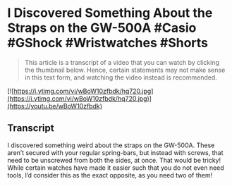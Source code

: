 # I Discovered Something About the Straps on the GW-500A #Casio #GShock #Wristwatches #Shorts

> This article is a transcript of a video that you can watch by clicking the thumbnail below. Hence, certain statements may not make sense in this text form, and watching the video instead is recommended.

[![https://i.ytimg.com/vi/wBoW10zfbdk/hq720.jpg](https://i.ytimg.com/vi/wBoW10zfbdk/hq720.jpg)](https://youtu.be/wBoW10zfbdk)

## Transcript

I discovered something weird about the straps on the GW-500A. These aren’t secured with your regular spring-bars, but instead with screws, that need to be unscrewed from both the sides, at once. That would be tricky! While certain watches have made it easier such that you do not even need tools, I’d consider this as the exact opposite, as you need two of them!
